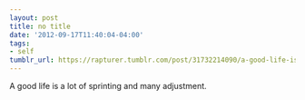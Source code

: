 ```yaml
---
layout: post
title: no title
date: '2012-09-17T11:40:04-04:00'
tags:
- self
tumblr_url: https://rapturer.tumblr.com/post/31732214090/a-good-life-is-a-lot-of-sprinting-and-many
---
```

A good life is a lot of sprinting and many adjustment.

